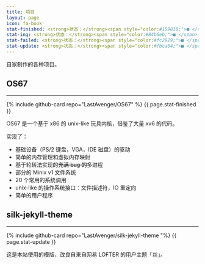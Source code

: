 ```yaml
---
title: 项目
layout: page
icon: fa-book
stat-finished: <strong>状态：</strong><span style="color:#159818;">■ </span> 已完成
stat-ing: <strong>状态：</strong><span style="color:#84b6eb;">■ </span> 进行中
stat-failed: <strong>状态：</strong><span style="color:#fc2929;">■ </span> 已弃坑
stat-update: <strong>状态：</strong><span style="color:#fbca04;">■ </span> 保持更新
---
```


自家制作的各种项目。
## OS67
<hr>
{% include github-card repo="LastAvenger/OS67" %}
{{ page.stat-finished }}

OS67 是一个基于 x86 的 unix-like 玩具内核，借鉴了大量 xv6 的代码。

实现了：

* 基础设备（PS/2 键盘，VGA，IDE 磁盘）的驱动
* 简单的内存管理和虚拟内存映射
* 基于轮转法实现的~~充满 bug 的~~多进程
* 部分的 Minix v1 文件系统
* 20 个常用的系统调用
* unix-like 的操作系统接口：文件描述符，IO 重定向
* 简单的用户程序

## silk-jekyll-theme
<hr>
{% include github-card repo="LastAvenger/silk-jekyll-theme "%}
{{ page.stat-update }}

这是本站使用的模版，改良自来自网易 LOFTER 的用户主题「丝」。

